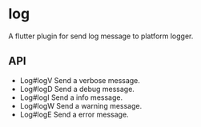 # log

A flutter plugin for send log message to platform logger.

## API
* Log#logV  Send a verbose message.
* Log#logD  Send a debug message.
* Log#logI  Send a info message.
* Log#logW  Send a warning message.
* Log#logE  Send a error message.
